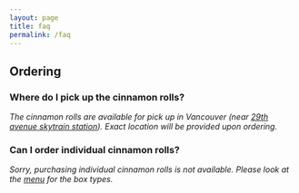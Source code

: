```yaml
---
layout: page
title: faq
permalink: /faq
---
```


## Ordering

### Where do I pick up the cinnamon rolls?
*The cinnamon rolls are available for pick up in Vancouver (near [29th avenue skytrain station](https://maps.app.goo.gl/3Wb6DUpTJMYiQKsp8)). Exact location will be provided upon ordering.*

### Can I order individual cinnamon rolls?
*Sorry, purchasing individual cinnamon rolls is not available. Please look at the [menu](menu) for the box types.*

